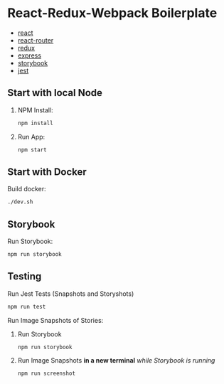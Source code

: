 # React-Redux-Webpack Boilerplate

-   [react](https://facebook.github.io/react/)
-   [react-router](https://github.com/rackt/react-router)
-   [redux](http://redux.js.org/)
-   [express](http://expressjs.com/)
-   [storybook](https://storybook.js.org/)
-   [jest](https://jestjs.io/)

## Start with local Node

1. NPM Install:

    ```sh
    npm install
    ```

2. Run App:

    ```sh
    npm start
    ```

## Start with Docker

Build docker:

```sh
./dev.sh
```

## Storybook

Run Storybook:

```sh
npm run storybook
```

## Testing

Run Jest Tests (Snapshots and Storyshots)

```sh
npm run test
```

Run Image Snapshots of Stories:

1. Run Storybook
    ```sh
    npm run storybook
    ```
2. Run Image Snapshots **in a new terminal** _while Storybook is running_
    ```sh
    npm run screenshot
    ```

